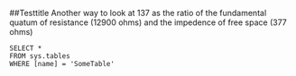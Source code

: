 ##Testtitle
Another way to look at 137 as the ratio of the fundamental quatum of resistance (12900 ohms) and the impedence of free space (377 ohms) 


 ```tsql
 SELECT *
 FROM sys.tables
 WHERE [name] = 'SomeTable'
 ```

